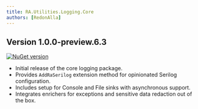 ```yaml
---
title: RA.Utilities.Logging.Core
authors: [RedonAlla]
---
```


## Version 1.0.0-preview.6.3
[![NuGet version](https://img.shields.io/nuget/v/RA.Utilities.Logging.Core.svg)](https://www.nuget.org/packages/RA.Utilities.Logging.Core/)

- Initial release of the core logging package.
- Provides `AddRaSerilog` extension method for opinionated Serilog configuration.
- Includes setup for Console and File sinks with asynchronous support.
- Integrates enrichers for exceptions and sensitive data redaction out of the box.
<!-- truncate -->